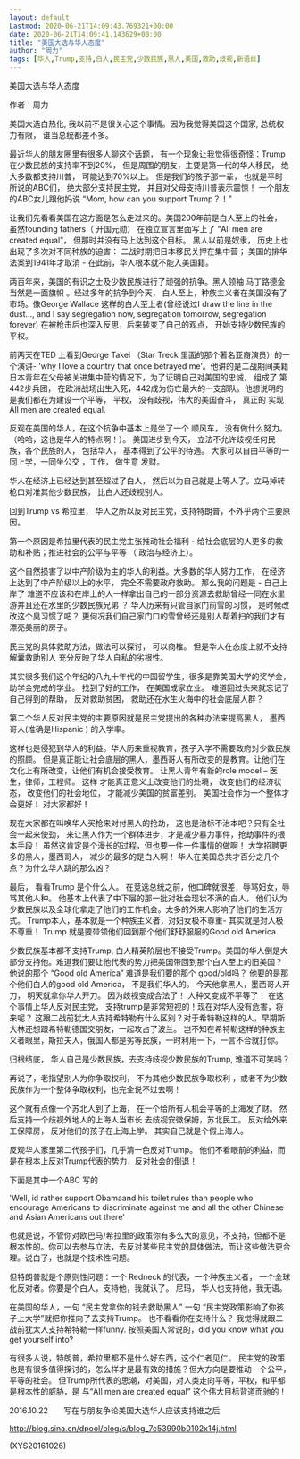 ```yaml
---
layout: default
Lastmod: 2020-06-21T14:09:43.769321+00:00
date: 2020-06-21T14:09:41.143629+00:00
title: "美国大选与华人态度"
author: "周力"
tags: [华人,Trump,支持,白人,民主党,少数民族,黑人,美国,救助,歧视,新语丝]
---
```


美国大选与华人态度

作者：周力

美国大选白热化, 我以前不是很关心这个事情。因为我觉得美国这个国家, 总统权力有限， 谁当总统都差不多。

最近华人的朋友圈里有很多人聊这个话题， 有一个现象让我觉得很奇怪：Trump在少数民族的支持率不到20%， 但是周围的朋友，主要是第一代的华人移民， 绝大多数都支持川普， 可能达到70%以上。 但是我们的孩子那一辈， 也就是平时所说的ABC们， 绝大部分支持民主党， 并且对父母支持川普表示震惊！ 一个朋友的ABC女儿跟他妈说 “Mom, how can you support Trump？！”

让我们先看看美国在这方面是怎么走过来的。美国200年前是白人至上的社会， 虽然founding fathers（ 开国元勋） 在独立宣言里面写上了 “All men are created equal”， 但那时并没有马上达到这个目标。 黑人以前是奴隶， 历史上也出现了多次对不同种族的迫害： 二战时期把日本移民关押在集中营； 美国的排华法案到1941年才取消 - 在此前，华人根本就不能入美国籍。

两百年来，美国的有识之士及少数民族进行了顽强的抗争。黑人领袖 马丁路德金 当然是一面旗帜 。经过多年的抗争到今天， 白人至上，种族主义者在美国没有了市场。像George Wallace 这样的白人至上者(曾经说过I draw the line in the dust..., and I say segregation now, segregation tomorrow, segregation forever) 在被枪击后也深入反思，后来转变了自己的观点， 开始支持少数民族的平权。

前两天在TED 上看到George Takei （Star Treck 里面的那个著名亚裔演员）的一个演讲- 'why I love a country that once betrayed me'。他讲的是二战期间美籍日本青年在父母被关进集中营的情况下，为了证明自己对美国的忠诚， 组成了 第442步兵团， 在欧洲战场出生入死，442成为伤亡最大的一支部队。他想说明的是我们都在为建设一个平等， 平权， 没有歧视，伟大的美国奋斗， 真正的 实现All men are created equal.

反观在美国的华人，在这个抗争中基本上是坐了一个 顺风车， 没有做什么努力。（哈哈，这也是华人的特点啊！）。 美国进步到今天， 立法不允许歧视任何民族，各个民族的人， 包括华人， 基本得到了公平的待遇。 大家可以自由平等的一同上学，一同坐公交 ，工作， 做生意 发财。

华人在经济上已经达到甚至超过了白人， 然后以为自己就是上等人了。立马掉转枪口对准其他少数民族， 比白人还歧视别人。

回到Trump vs 希拉里， 华人之所以反对民主党，支持特朗普，不外乎两个主要原因。

第一个原因是希拉里代表的民主党主张推动社会福利 - 给社会底层的人更多的救助和补贴；推进社会的公平与平等 （ 政治与经济上）。

这个自然损害了以中产阶级为主的华人的利益。大多数的华人努力工作， 在经济上达到了中产阶级以上的水平， 完全不需要政府救助。 那么我的问题是 - 自己上岸了 难道不应该和在岸上的人一样拿出自己的一部分资源去救助曾经一同在水里游并且还在水里的少数民族兄弟 ？ 华人历来有只管自家门前雪的习惯， 是时候改改这个臭习惯了吧？ 更何况我们自己家门口的雪曾经还是别人帮着扫的我们才有漂亮美丽的房子。

民主党的具体救助方法，做法可以探讨， 可以商榷。 但是华人在态度上就不支持解囊救助别人 充分反映了华人自私的劣根性。

其实很多我们这个年纪的八九十年代的中国留学生，很多是靠美国大学的奖学金， 助学金完成的学业。 找到了好的工作， 在美国成家立业。 难道回过头来就忘记了自己得到的帮助， 反对救助贫困， 救助还在水生火海中的社会底层人群？

第二个华人反对民主党的主要原因就是民主党提出的各种办法来提高黑人， 墨西哥人(准确是Hispanic ) 的入学率。

这样也是侵犯到华人的利益。华人历来重视教育，孩子入学不需要政府对少数民族的照顾。 但是真正能让社会底层的黑人，墨西哥人有所改变的是教育。让他们在文化上有所改变，让他们有机会接受教育。 让黑人青年有新的role model – 医生，律师，工程师。 这样 才能真正意义上改变他们的处境， 改变他们的经济状态， 改变他们的社会地位， 才能减少美国的贫富差别。 美国社会作为一个整体才会更好！ 对大家都好！

现在大家都在叫唤华人买枪来对付黑人的抢劫， 这也是治标不治本吧？只有全社会一起来使劲， 来让黑人作为一个群体进步，才是减少暴力事件，抢劫事件的根本手段！ 虽然这肯定是个漫长的过程，但也要一件一件事情的做啊！ 大学招聘更多的黑人，墨西哥人， 减少的最多的是白人啊！ 华人在美国总共才百分之几个点？为什么华人跳的那么凶？

最后， 看看Trump 是个什么人。 在竞选总统之前，他口碑就很差，辱骂妇女，辱骂其他人种。 他基本上代表了中下层的那一批对社会现状不满的白人， 他们认为少数民族以及全球化拿走了他们的工作机会。太多的外来人影响了他们的生活方式。 Trump本人，基本就是一个种族主义者，对妇女极不尊重- 其实就是对人极不尊重！ Trump 就是要带领他们回到那个他们舒舒服服的Good old America.

少数民族基本都不支持Trump, 白人精英阶层也不接受Trump。美国的华人倒是大部分支持他。难道我们要让他代表的势力把美国带回到那个白人至上的旧美国？ 他说的那个 “Good old America” 难道是我们要的那个 good/old吗？ 他要的是那个他们白人的good old America， 不是我们华人的。 今天他拿黑人，墨西哥人开刀， 明天就拿你华人开刀。 因为歧视变成合法了！ 人种又变成不平等了！ 在这个事情上华人反对民主党， 支持trump是非常短视的！现在对华人没有危害，将来呢？ 这跟二战前犹太人支持希特勒有什么区别？对于希特勒这样的人，早期斯大林还想跟希特勒德国交朋友，一起攻占了波兰。 岂不知在希特勒这样的种族主义者眼里，斯拉夫人，俄国人都是劣等民族，一时利用一下，一言不合就打你。

归根结底， 华人自己是少数民族，去支持歧视少数民族的Trump, 难道不可笑吗？

再说了，老指望别人为你争取权利， 不为其他少数民族争取权利 ，或者不为少数民族作为一个整体争取权利，也完全说不过去啊！

这个就有点像一个苏北人到了上海， 在一个给所有人机会平等的上海发了财。 然后支持一个歧视外地人的上海人当市长 去歧视安徽保姆，苏北民工。 反对给外来工保障房， 反对他们的孩子在上海上学。 其实自己就是个假上海人。

反观华人家里第二代孩子们，几乎清一色反对Trump。 他们不看眼前的利益，而是在根本上反对Trump代表的势力，反对社会的倒退！

下面是其中一个ABC 写的

'Well, id rather support Obamaand his toilet rules than people who encourage Americans to discriminate against me and all the other Chinese and Asian Americans out there'

也就是说，不管你对欧巴马/希拉里的政策你有多么大的意见，不支持，但都不是根本性的。你可以去参与立法，去反对某些民主党的具体做法，而让这些做法更合理。说白了，也就是个技术性问题。

但特朗普就是个原则性问题：一个 Redneck 的代表，一个种族主义者， 一个全球化反对者。你要是个白人，支持他，我就认了。 尼玛， 华人也支持他，我无语。

在美国的华人，一句 “民主党拿你的钱去救助黑人” 一句 “民主党政策影响了你孩子上大学”就把你推向了去支持Trump。 也不看看你在支持什么？ 我觉得就跟二战前犹太人支持希特勒一样funny. 按照美国人常说的，did you know what you get yourself into?

有很多人说，特朗普，希拉里都不是什么好东西，这个仁者见仁。 民主党的政策也是有很多值得探讨的，怎么样才是最有效的措施？但大方向是要推动一个公平，平等的社会。 但Trump所代表的思潮，对美国，对人类走向平等，平权，和平都是根本性的威胁，是 与“All men are created equal” 这个伟大目标背道而驰的！

2016.10.22　　写在与朋友争论美国大选华人应该支持谁之后

http://blog.sina.cn/dpool/blog/s/blog_7c53990b0102x14j.html

(XYS20161026)

